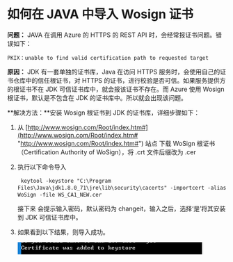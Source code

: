 # 如何在 JAVA 中导入 Wosign 证书 #

**问题：** JAVA 在调用 Azure 的 HTTPS 的 REST API 时，会经常报证书问题。错误如下：

`PKIX：unable to find valid certification path to requested target`

**原因：** JDK 有一套单独的证书库，Java 在访问 HTTPS 服务时，会使用自己的证书仓库中的信任根证书，对 HTTPS 的证书，进行校验是否可信。如果服务提供方的根证书不在 JDK 可信证书库中，就会报该证书不存在。而 Azure 使用 Wosign 根证书，默认是不包含在 JDK 的证书库中。所以就会出现该问题。


**解决方法：**安装 Wosign 根证书到 JDK 的证书库，详细步骤如下：

1. 从 [http://www.wosign.com/Root/index.htm#](http://www.wosign.com/Root/index.htm# "http://www.wosign.com/Root/index.htm#") 站点 下载 WoSign 根证书（Certification Authority of WoSign），将 .crt 文件后缀改为 .cer
2. 执行以下命令导入

		keytool -keystore "C:\Program Files\Java\jdk1.8.0_71\jre\lib\security\cacerts" -importcert -alias WoSign -file WS_CA1_NEW.cer

	接下来 会提示输入密码，默认密码为 changeit，输入之后，选择‘是’将其安装到 JDK 可信证书库中。

3. 如果看到以下结果，则导入成功。

	![certification-imoport-success](media/aog-java-import-wosign-certification/certification-import-success.png "certification-import-success")